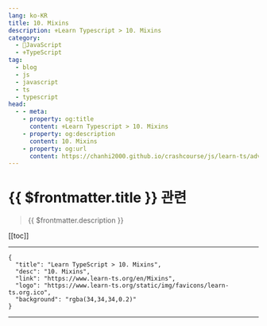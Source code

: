```yaml
---
lang: ko-KR
title: 10. Mixins
description: ⚜Learn Typescript > 10. Mixins
category: 
  - 🧶JavaScript
  - ⚜TypeScript
tag: 
  - blog
  - js
  - javascript
  - ts
  - typescript
head:
  - - meta:
    - property: og:title
      content: ⚜Learn Typescript > 10. Mixins
    - property: og:description
      content: 10. Mixins
    - property: og:url
      content: https://chanhi2000.github.io/crashcourse/js/learn-ts/advanced/10.html
---
```


# {{ $frontmatter.title }} 관련

> {{ $frontmatter.description }}

[[toc]]

---

```component VPCard
{
  "title": "Learn TypeScript > 10. Mixins",
  "desc": "10. Mixins",
  "link": "https://www.learn-ts.org/en/Mixins",
  "logo": "https://www.learn-ts.org/static/img/favicons/learn-ts.org.ico",
  "background": "rgba(34,34,34,0.2)"
}
```

---

<TagLinks />